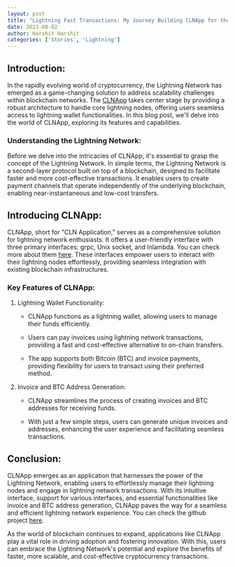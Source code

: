 ```yaml
---
layout: post
title: "Lightning Fast Transactions: My Journey Building CLNApp for the Lightning Network"
date: 2023-08-02
author: Harshit Harshit
categories: ['Stories', 'Lightning']
---
```


## Introduction:

In the rapidly evolving world of cryptocurrency, the Lightning Network has emerged as a game-changing solution to address scalability challenges within blockchain networks. The [CLNApp](https://github.com/dart-lightning/lndart.clnapp) takes center stage by providing a robust architecture to handle core lightning nodes, offering users seamless access to lightning wallet functionalities. In this blog post, we'll delve into the world of CLNApp, exploring its features and capabilities.

### Understanding the Lightning Network:

Before we delve into the intricacies of CLNApp, it's essential to grasp the concept of the Lightning Network. In simple terms, the Lightning Network is a second-layer protocol built on top of a blockchain, designed to facilitate faster and more cost-effective transactions. It enables users to create payment channels that operate independently of the underlying blockchain, enabling near-instantaneous and low-cost transfers.

## Introducing CLNApp:

CLNApp, short for "CLN Application," serves as a comprehensive solution for lightning network enthusiasts. It offers a user-friendly interface with three primary interfaces: grpc, Unix socket, and lnlambda. You can check more about them [here](https://github.com/dart-lightning/lndart.cln). These interfaces empower users to interact with their lightning nodes effortlessly, providing seamless integration with existing blockchain infrastructures.

### Key Features of CLNApp:

1. Lightning Wallet Functionality:
    
    * CLNApp functions as a lightning wallet, allowing users to manage their funds efficiently.
        
    * Users can pay invoices using lightning network transactions, providing a fast and cost-effective alternative to on-chain transfers.
        
    * The app supports both Bitcoin (BTC) and invoice payments, providing flexibility for users to transact using their preferred method.
        
2. Invoice and BTC Address Generation:
    
    * CLNApp streamlines the process of creating invoices and BTC addresses for receiving funds.
        
    * With just a few simple steps, users can generate unique invoices and addresses, enhancing the user experience and facilitating seamless transactions.
        

## Conclusion:

CLNApp emerges as an application that harnesses the power of the Lightning Network, enabling users to effortlessly manage their lightning nodes and engage in lightning network transactions. With its intuitive interface, support for various interfaces, and essential functionalities like invoice and BTC address generation, CLNApp paves the way for a seamless and efficient lightning network experience. You can check the github project [here](https://github.com/dart-lightning/lndart.clnapp).

As the world of blockchain continues to expand, applications like CLNApp play a vital role in driving adoption and fostering innovation. With this, users can embrace the Lightning Network's potential and explore the benefits of faster, more scalable, and cost-effective cryptocurrency transactions.
